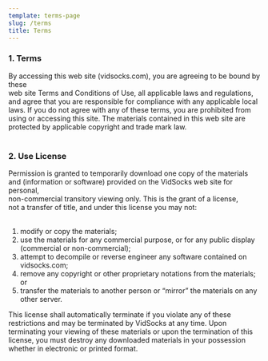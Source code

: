 ```yaml
---
template: terms-page
slug: /terms
title: Terms
---
```



<h3>1. Terms</h3>
By accessing this web site (vidsocks.com), you are agreeing to be bound by these<br />
web site Terms and Conditions of Use, all applicable laws and regulations,<br />
and agree that you are responsible for compliance with any applicable local<br />
laws. If you do not agree with any of these terms, you are prohibited from<br />
using or accessing this site. The materials contained in this web site are<br />
protected by applicable copyright and trade mark law.
<br /><br />
<h3>2. Use License</h3>

Permission is granted to temporarily download one copy of the materials<br />
and (information or software) provided on the VidSocks web site for personal,<br />
non-commercial transitory viewing only. This is the grant of a license,<br />
not a transfer of title, and under this license you may not:
<br /><br />
<ol>
<li>modify or copy the materials;</li>
<li>use the materials for any commercial purpose, or for any public display (commercial or non-commercial);</li>
<li>attempt to decompile or reverse engineer any software contained on vidsocks.com;</li>
<li>remove any copyright or other proprietary notations from the materials; or</li>
<li>transfer the materials to another person or “mirror” the materials on any other server.</li>
</ol>

<p>This license shall automatically terminate if you violate any of these restrictions and may be terminated by VidSocks at any time. Upon terminating your viewing of these materials or upon the termination of this license, you must destroy any downloaded materials in your possession whether in electronic or printed format.</p>
